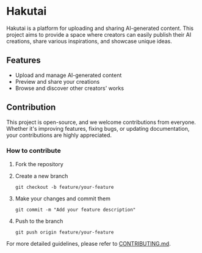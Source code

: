 # Hakutai

Hakutai is a platform for uploading and sharing AI-generated content.
This project aims to provide a space where creators can easily publish their AI creations, share various inspirations, and showcase unique ideas.

## Features

- Upload and manage AI-generated content
- Preview and share your creations
- Browse and discover other creators' works

## Contribution
This project is open-source, and we welcome contributions from everyone.
Whether it's improving features, fixing bugs, or updating documentation, your contributions are highly appreciated.

### How to contribute
1. Fork the repository

2. Create a new branch

    ```shell
    git checkout -b feature/your-feature
    ```

3. Make your changes and commit them

    ```shell
    git commit -m "Add your feature description"
    ```

4. Push to the branch
    ```shell
    git push origin feature/your-feature
    ```

For more detailed guidelines, please refer to [CONTRIBUTING.md](CONTRIBUTING.md).
